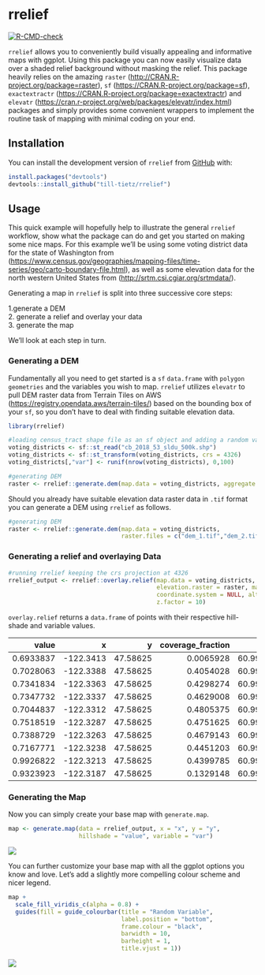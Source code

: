 
<!-- README.md is generated from README.Rmd. Please edit that file -->

# rrelief

<!-- badges: start -->

[![R-CMD-check](https://github.com/till-tietz/rrelief/workflows/R-CMD-check/badge.svg)](https://github.com/till-tietz/rrelief/actions)
<!-- badges: end -->

`rrelief` allows you to conveniently build visually appealing and
informative maps with ggplot. Using this package you can now easily
visualize data over a shaded relief background without masking the
relief. This package heavily relies on the amazing `raster`
(<http://CRAN.R-project.org/package=raster>), `sf`
(<https://CRAN.R-project.org/package=sf>), `exactextractr`
(<https://CRAN.R-project.org/package=exactextractr>) and `elevatr`
(<https://cran.r-project.org/web/packages/elevatr/index.html>) packages
and simply provides some convenient wrappers to implement the routine
task of mapping with minimal coding on your end.

## Installation

You can install the development version of `rrelief` from
[GitHub](https://github.com/) with:

``` r
install.packages("devtools")
devtools::install_github("till-tietz/rrelief")
```

## Usage

This quick example will hopefully help to illustrate the general
`rrelief` workflow, show what the package can do and get you started on
making some nice maps. For this example we’ll be using some voting
district data for the state of Washington from
(<https://www.census.gov/geographies/mapping-files/time-series/geo/carto-boundary-file.html>),
as well as some elevation data for the north western United States from
(<http://srtm.csi.cgiar.org/srtmdata/>).  
  

Generating a map in `rrelief` is split into three successive core
steps:  

1.generate a DEM  
2\. generate a relief and overlay your data  
3\. generate the map  

We’ll look at each step in turn.  
  

### Generating a DEM  

  

Fundamentally all you need to get started is a `sf` `data.frame` with
`polygon geometries` and the variables you wish to map. `rrelief`
utilizes `elevatr` to pull DEM raster data from Terrain Tiles on AWS
(<https://registry.opendata.aws/terrain-tiles/>) based on the bounding
box of your `sf`, so you don’t have to deal with finding suitable
elevation data.

``` r
library(rrelief)

#loading census_tract shape file as an sf object and adding a random variable
voting_districts <- sf::st_read("cb_2018_53_sldu_500k.shp")
voting_districts <- sf::st_transform(voting_districts, crs = 4326)
voting_districts[,"var"] <- runif(nrow(voting_districts), 0,100)

#generating DEM 
raster <- rrelief::generate.dem(map.data = voting_districts, aggregate = 3)
```

Should you already have suitable elevation data raster data in `.tif`
format you can generate a DEM using `rrelief` as follows.

``` r
#generating DEM 
raster <- rrelief::generate.dem(map.data = voting_districts, 
                                raster.files = c("dem_1.tif","dem_2.tif"), aggregate = 3)
```

  

### Generating a relief and overlaying Data  

  

``` r
#running rrelief keeping the crs projection at 4326
rrelief_output <- rrelief::overlay.relief(map.data = voting_districts, variables = c("var"),
                                          elevation.raster = raster, make.hillshade = TRUE, 
                                          coordinate.system = NULL, altitude = 45, azimuth = 270,
                                          z.factor = 10)
```

`overlay.relief` returns a `data.frame` of points with their respective
hill-shade and variable values.

|     value |          x |        y | coverage\_fraction |      var |
| --------: | ---------: | -------: | -----------------: | -------: |
| 0.6933837 | \-122.3413 | 47.58625 |          0.0065928 | 60.99251 |
| 0.7028063 | \-122.3388 | 47.58625 |          0.4054028 | 60.99251 |
| 0.7341834 | \-122.3363 | 47.58625 |          0.4298274 | 60.99251 |
| 0.7347732 | \-122.3337 | 47.58625 |          0.4629008 | 60.99251 |
| 0.7044837 | \-122.3312 | 47.58625 |          0.4805375 | 60.99251 |
| 0.7518519 | \-122.3287 | 47.58625 |          0.4751625 | 60.99251 |
| 0.7388729 | \-122.3263 | 47.58625 |          0.4679143 | 60.99251 |
| 0.7167771 | \-122.3238 | 47.58625 |          0.4451203 | 60.99251 |
| 0.9926822 | \-122.3213 | 47.58625 |          0.4399785 | 60.99251 |
| 0.9323923 | \-122.3187 | 47.58625 |          0.1329148 | 60.99251 |

  

### Generating the Map  

Now you can simply create your base map with `generate.map`.

``` r
map <- generate.map(data = rrelief_output, x = "x", y = "y", 
                    hillshade = "value", variable = "var")
```

![](man/figures/map_original.png)

You can further customize your base map with all the ggplot options you
know and love. Let’s add a slightly more compelling colour scheme and
nicer legend.

``` r
map +
  scale_fill_viridis_c(alpha = 0.8) +
  guides(fill = guide_colourbar(title = "Random Variable",
                                label.position = "bottom",
                                frame.colour = "black",
                                barwidth = 10,
                                barheight = 1,
                                title.vjust = 1))
```

![](man/figures/map.png)
